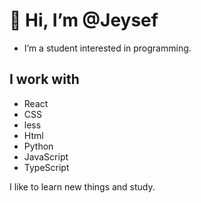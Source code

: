 # 👋 Hi, I’m @Jeysef
- I’m a student interested in programming.
## I work with 
- React
- CSS
- less
- Html
- Python
- JavaScript
- TypeScript

I like to learn new things and study.
